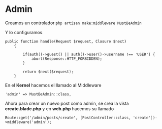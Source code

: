 # Admin

Creamos un controlador
`php artisan make:middleware MustBeAdmin`

Y lo configuramos

```
public function handle(Request $request, Closure $next)
    {

        if(auth()->guest() || auth()->user()->username !== 'USER') {
            abort(Response::HTTP_FORBIDDEN);
        }

        return $next($request);
    }
```

En el **Kernel** hacemos el llamado al Middleware

```
'admin' => MustBeAdmin::class,
```

Ahora para crear un nuevo post como admin, se crea la vista **create.blade.php** y en **web.php** hacemos su llamado

```
Route::get('/admin/posts/create', [PostController::class, 'create'])->middleware('admin');
```
